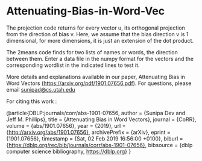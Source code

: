# Attenuating-Bias-in-Word-Vec

The projection code returns for every vector u, its orthogonal projection from the direction of bias v.
Here, we assume that the bias direction v is 1 dimensional, for more dimensions, it is just an extension of the dot product.

The 2means code finds for two lists of names or words, the direction between them. Enter a data file in the numpy format for the vectors and the corresponding wordlist in the indicated lines to test it.

More details and explanations available in our paper, Attenuating Bias in Word Vectors (https://arxiv.org/pdf/1901.07656.pdf).
For questions, please email sunipad@cs.utah.edu


For citing this work :


@article{DBLP:journals/corr/abs-1901-07656,
  author    = {Sunipa Dev and
               Jeff M. Phillips},
  title     = {Attenuating Bias in Word Vectors},
  journal   = {CoRR},
  volume    = {abs/1901.07656},
  year      = {2019},
  url       = {http://arxiv.org/abs/1901.07656},
  archivePrefix = {arXiv},
  eprint    = {1901.07656},
  timestamp = {Sat, 02 Feb 2019 16:56:00 +0100},
  biburl    = {https://dblp.org/rec/bib/journals/corr/abs-1901-07656},
  bibsource = {dblp computer science bibliography, https://dblp.org}
}
